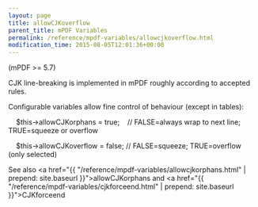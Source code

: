 ```yaml
---
layout: page
title: allowCJKoverflow
parent_title: mPDF Variables
permalink: /reference/mpdf-variables/allowcjkoverflow.html
modification_time: 2015-08-05T12:01:36+00:00
---
```


(mPDF >= 5.7)

CJK line-breaking is implemented in mPDF roughly according to accepted rules.

Configurable variables allow fine control of behaviour (except in tables):

    $this->allowCJKorphans = true;    // FALSE=always wrap to next line; TRUE=squeeze or overflow

    $this->allowCJKoverflow = false; // FALSE=squeeze; TRUE=overflow (only selected)

See also <a href="{{ "/reference/mpdf-variables/allowcjkorphans.html" | prepend: site.baseurl }}">allowCJKorphans</a> and <a href="{{ "/reference/mpdf-variables/cjkforceend.html" | prepend: site.baseurl }}">CJKforceend </a>


